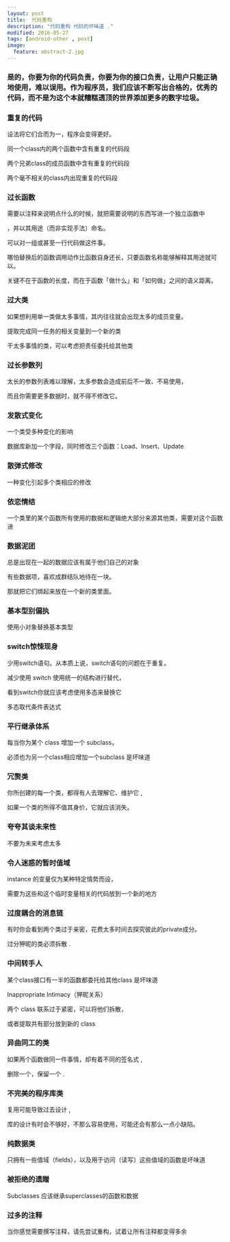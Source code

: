 ```yaml
---
layout: post
title:  代码重构
description: "代码重构 代码的坏味道 ."
modified: 2016-05-27
tags: [android-other , post]
image:
  feature: abstract-2.jpg
---
```


### 是的，你要为你的代码负责，你要为你的接口负责，让用户只能正确地使用，难以误用。作为程序员，我们应该不断写出合格的，优秀的代码，而不是为这个本就糟糕透顶的世界添加更多的数字垃圾。


### 重复的代码

设法将它们合而为一，程序会变得更好。

同一个class内的两个函数中含有重复的代码段

两个兄弟class的成员函数中含有重复的代码段

两个毫不相关的class内出现重复的代码段


### 过长函数

需要以注释来说明点什么的时候，就把需要说明的东西写进一个独立函数中

，并以其用途（而非实现手法）命名。

可以对一组或甚至一行代码做这件事。

哪怕替换后的函数调用动作比函数自身还长，只要函数名称能够解释其用途就可以。

关键不在于函数的长度，而在于函数「做什么」和「如何做」之间的语义距离。


### 过大类

如果想利用单一类做太多事情，其内往往就会出现太多的成员变量。

提取完成同一任务的相关变量到一个新的类

干太多事情的类，可以考虑把责任委托给其他类


### 过长参数列

太长的参数列表难以理解，太多参数会造成前后不一致、不易使用，

而且你需要更多数据时，就不得不修改它。


### 发散式变化

一个类受多种变化的影响

数据库新加一个字段，同时修改三个函数：Load、Insert、Update


### 散弹式修改

一种变化引起多个类相应的修改


### 依恋情结

一个类里的某个函数所有使用的数据和逻辑绝大部分来源其他类，需要对这个函数进


### 数据泥团

总是出现在一起的数据应该有属于他们自己的对象

有些数据项，喜欢成群结队地待在一块。

那就把它们绑起来放在一个新的类里面。


### 基本型别偏执

使用小对象替换基本类型


### switch惊悚现身

少用switch语句。从本质上说，switch语句的问题在于重复。

减少使用 switch 使用统一的结构进行替代，

看到switch你就应该考虑使用多态来替换它

多态取代条件表达式


### 平行继承体系

每当你为某个 class 增加一个 subclass，

必须也为另一个class相应增加一个subclass 是坏味道


### 冗赘类

你所创建的每一个类，都得有人去理解它、维护它 ,

如果一个类的所得不值其身价，它就应该消失。


### 夸夸其谈未来性

不要为未来考虑太多


### 令人迷惑的暂时值域

instance 的变量仅为某种特定情势而设，

需要为这些和这个临时变量相关的代码放到一个新的地方


### 过度耦合的消息链

有时你会看到两个类过于亲密，花费太多时间去探究彼此的private成分。

过分狎昵的类必须拆散 .


### 中间转手人

某个class接口有一半的函数都委托给其他class 是坏味道

Inappropriate Intimacy（狎昵关系）

两个 class 联系过于紧密，可以将他们拆散，

或者提取共有部分放到新的 class


### 异曲同工的类

如果两个函数做同一件事情，却有着不同的签名式 ,

删除一个，保留一个 .


### 不完美的程序库类

复用可能导致过去设计 ,

库的设计有时会不够好，不那么容易使用，可能还会有那么一点小缺陷。


### 纯数据类

只拥有一些值域（fields），以及用于访问（读写〕这些值域的函数是坏味道


### 被拒绝的遗贈

Subclasses 应该继承superclasses的函数和数据


### 过多的注释

当你感觉需要撰写注释，请先尝试重构，试着让所有注释都变得多余

